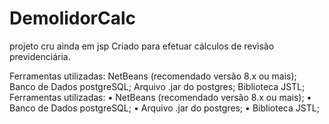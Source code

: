 # DemolidorCalc
projeto cru ainda em jsp
 Criado para efetuar cálculos de revisão previdenciária.

Ferramentas utilizadas:
NetBeans (recomendado versão 8.x ou mais);
Banco de Dados postgreSQL;
Arquivo .jar do postgres;
Biblioteca JSTL;
Ferramentas utilizadas:
•	NetBeans (recomendado versão 8.x ou mais);
•	Banco de Dados postgreSQL;
•	Arquivo .jar do postgres;
•	Biblioteca JSTL;
